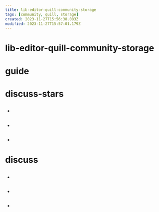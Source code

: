 ```yaml
---
title: lib-editor-quill-community-storage
tags: [community, quill, storage]
created: 2023-11-27T15:56:38.083Z
modified: 2023-11-27T15:57:01.179Z
---
```


# lib-editor-quill-community-storage

# guide

# discuss-stars
- ## 

- ## 

- ## 
# discuss
- ## 

- ## 

- ## 
